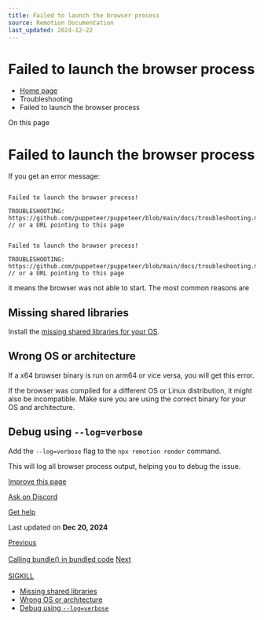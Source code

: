```yaml
---
title: Failed to launch the browser process
source: Remotion Documentation
last_updated: 2024-12-22
---
```


# Failed to launch the browser process

- [Home page](/)
- Troubleshooting
- Failed to launch the browser process

On this page

# Failed to launch the browser process

If you get an error message:

```

Failed to launch the browser process!

TROUBLESHOOTING: https://github.com/puppeteer/puppeteer/blob/main/docs/troubleshooting.md // or a URL pointing to this page
```

```

Failed to launch the browser process!

TROUBLESHOOTING: https://github.com/puppeteer/puppeteer/blob/main/docs/troubleshooting.md // or a URL pointing to this page
```

it means the browser was not able to start. The most common reasons are

## Missing shared libraries [​](\#missing-shared-libraries "Direct link to Missing shared libraries")

Install the [missing shared libraries for your OS](/docs/miscellaneous/linux-dependencies).

## Wrong OS or architecture [​](\#wrong-os-or-architecture "Direct link to Wrong OS or architecture")

If a x64 browser binary is run on arm64 or vice versa, you will get this error.

If the browser was compiled for a different OS or Linux distribution, it might also be incompatible.
Make sure you are using the correct binary for your OS and architecture.

## Debug using `--log=verbose` [​](\#debug-using---logverbose "Direct link to debug-using---logverbose")

Add the `--log=verbose` flag to the `npx remotion render` command.

This will log all browser process output, helping you to debug the issue.

[Improve this page](https://github.com/remotion-dev/remotion/edit/main/packages/docs/docs/troubleshooting/browser-launch.mdx)

[Ask on Discord](https://remotion.dev/discord)

[Get help](/docs/get-help)

Last updated on **Dec 20, 2024**

[Previous\
\
Calling bundle() in bundled code](/docs/troubleshooting/bundling-bundle) [Next\
\
SIGKILL](/docs/troubleshooting/sigkill)

- [Missing shared libraries](#missing-shared-libraries)
- [Wrong OS or architecture](#wrong-os-or-architecture)
- [Debug using `--log=verbose`](#debug-using---logverbose)
